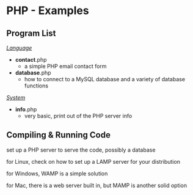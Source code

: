 PHP - Examples
==============

Program List
------------

[*Language*](/PHP/Language/)

-  **contact**.php
    - a simple PHP email contact form
-  **database**.php
    - how to connect to a MySQL database and a variety of database functions

[*System*](/PHP/System/)

-  **info**.php
    - very basic, print out of the PHP server info

Compiling & Running Code
------------------------

set up a PHP server to serve the code, possibly a database

for Linux, check on how to set up a LAMP server for your distribution

for Windows, WAMP is a simple solution

for Mac, there is a web server built in, but MAMP is another solid option
